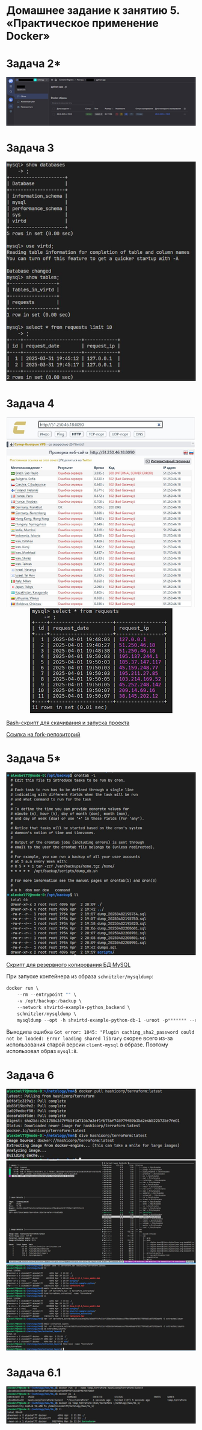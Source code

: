 # Домашнее задание к занятию 5. «Практическое применение Docker»


# Задача 2*

<center>
<img src="img/ya-registry.png">
</center>

# Задача 3

<center>
<img src="img/mysql-t3.JPG">
</center>

# Задача 4

<center>
<img src="img/check-host-t4.JPG">
</center>

<center>
<img src="img/mysql-t4.JPG">
</center>

[Bash-скрипт для скачивания и запуска проекта](https://github.com/alex-bel31/shvirtd-example-python/blob/main/install_run.sh)

[Ссылка на fork-репозиторий](https://github.com/alex-bel31/shvirtd-example-python)

# Задача 5*

<center>
<img src="img/crontab-dump_db-t5.JPG">
</center>

[Скрипт для резервного копирования БД MySQL](https://github.com/alex-bel31/virtd-homeworks/blob/main/virt-04-docker-in-practice/dump_db.sh)

При запуске контейнера из образа `schnitzler/mysqldump`:

```ps1
docker run \
    --rm --entrypoint "" \
    -v /opt/backup:/backup \
    --network shvirtd-example-python_backend \
    schnitzler/mysqldump \
    mysqldump --opt -h shvirtd-example-python-db-1 -uroot -p******* --result-file=/backup/dumps.sql virtd
```

Выходила ошибка `Got error: 1045: "Plugin caching_sha2_password could not be loaded: Error loading shared library` скорее всего из-за использования старой версии `client-mysql` в образе. Поэтому использовал образ `mysql:8`.

# Задача 6

<center>
<img src="img/dive-t6(1).JPG">
</center>

<center>
<img src="img/dive-t6(2).JPG">
</center>

<center>
<img src="img/dive-t6(3).JPG">
</center>

# Задача 6.1

<center>
<img src="img/docker-cp-t6_1.JPG">
</center>
